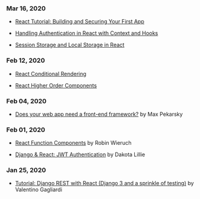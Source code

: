 ### Mar 16, 2020
- [React Tutorial: Building and Securing Your First App](https://auth0.com/blog/react-tutorial-building-and-securing-your-first-app/?_ga=2.239746115.1395329317.1582953156-924973212.1582356522)

- [Handling Authentication in React with Context and Hooks](https://auth0.com/blog/handling-authentication-in-react-with-context-and-hooks/)

- [Session Storage and Local Storage in React](https://www.robinwieruch.de/local-storage-react)

### Feb 12, 2020
- [React Conditional Rendering](https://www.robinwieruch.de/conditional-rendering-react)

- [React Higher Order Components](https://www.robinwieruch.de/react-higher-order-components)

### Feb 04, 2020
- [Does your web app need a front-end framework?](https://stackoverflow.blog/2020/02/03/is-it-time-for-a-front-end-framework/) by Max Pekarsky

### Feb 01, 2020
- [React Function Components](https://www.robinwieruch.de/react-function-component) by Robin Wieruch

- [Django & React: JWT Authentication](https://medium.com/@dakota.lillie/django-react-jwt-authentication-5015ee00ef9a) by Dakota Lillie

### Jan 25, 2020
- [Tutorial: Django REST with React (Django 3 and a sprinkle of testing)](https://www.valentinog.com/blog/drf/) by Valentino Gagliardi
